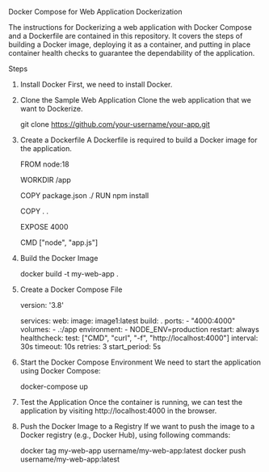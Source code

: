 Docker Compose for Web Application Dockerization

The instructions for Dockerizing a web application with Docker Compose and a Dockerfile are contained in this repository. It covers the steps of building a Docker image, deploying it as a container, and putting in place container health checks to guarantee the dependability of the application.

Steps
1. Install Docker
    First, we need to install Docker. 

2. Clone the Sample Web Application
    Clone the web application that we want to Dockerize. 

    git clone https://github.com/your-username/your-app.git

3. Create a Dockerfile
    A Dockerfile is required to build a Docker image for the application. 

    FROM node:18

    WORKDIR /app

    COPY package.json ./
    RUN npm install

    COPY . .

    EXPOSE 4000

    CMD ["node", "app.js"]

4. Build the Docker Image

    docker build -t my-web-app .

5. Create a Docker Compose File

    version: '3.8'

    services:
      web:
        image: image1:latest
        build: .
        ports:
          - "4000:4000"
        volumes:
          - .:/app
        environment:
          - NODE_ENV=production
        restart: always
        healthcheck:
          test: ["CMD", "curl", "-f", "http://localhost:4000"]
          interval: 30s
          timeout: 10s
          retries: 3
          start_period: 5s

6. Start the Docker Compose Environment
    We need to start the application using Docker Compose:

    docker-compose up

7. Test the Application
    Once the container is running, we can test the application by visiting http://localhost:4000 in the browser.

8. Push the Docker Image to a Registry
    If we want to push the image to a Docker registry (e.g., Docker Hub), using following commands:

    docker tag my-web-app username/my-web-app:latest
    docker push username/my-web-app:latest


